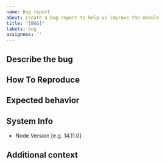 ```yaml
---
name: Bug report
about: Create a bug report to help us improve the module
title: "[BUG]"
labels: bug
assignees: ''
---
```


## Describe the bug
<!-- A clear and concise description of what the bug is. -->

## How To Reproduce

<!-- Steps to reproduce the behavior:

1. Go to '...'
2. Click on '....'
3. Scroll down to '....'
4. See error
-->

## Expected behavior

<!-- A clear and concise description of what you expected to happen. -->

## System Info
<!-- please complete the following information-->

- Node Version [e.g. 14.11.0]

## Additional context

<!-- Add any other context about the problem here. -->
